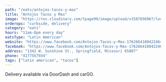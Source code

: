 ```yaml
---
path: "/eats/antojos-tacos-y-mas"
title: "Antojos Tacos y Mas"
image: "https://res.cloudinary.com/tpage99/image/upload/v1587036967/local417eats/antonojos.jpg"
orderops: "curbside, delivery"
category: "eats"
hours: "11am-8pm every day"
eatsType: "Latin American"
website: "https://www.facebook.com/Antojos-Tacos-y-Mas-1762664180422464/"
facebook: "https://www.facebook.com/Antojos-Tacos-y-Mas-1762664180422464/"
address: "1342 W. Sunshine St., Springfield, Missouri 65807"
phone: "4177557934"
tags: ["latin american", "tacos"]
---
```


Delivery available via DoorDash and carGO.
